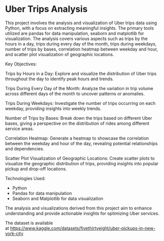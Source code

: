 # Uber Trips Analysis

This project involves the analysis and visualization of Uber trips data using Python, with a focus on extracting meaningful insights. The primary tools utilized are pandas for data manipulation, seaborn and matplotlib for visualization. The analysis covers various aspects such as trips by the hours in a day, trips during every day of the month, trips during weekdays, number of trips by bases, correlation heatmap between weekday and hour, and scatter plot visualization of geographic locations.

Key Objectives:

Trips by Hours in a Day: Explore and visualize the distribution of Uber trips throughout the day to identify peak hours and trends.

Trips During Every Day of the Month: Analyze the variation in trip volume across different days of the month to uncover patterns or anomalies.

Trips During Weekdays: Investigate the number of trips occurring on each weekday, providing insights into weekly trends.

Number of Trips by Bases: Break down the trips based on different Uber bases, giving a perspective on the distribution of rides among different service areas.

Correlation Heatmap: Generate a heatmap to showcase the correlation between the weekday and hour of the day, revealing potential relationships and dependencies.

Scatter Plot Visualization of Geographic Locations: Create scatter plots to visualize the geographic distribution of trips, providing insights into popular pickup and drop-off locations.

Technologies Used:
- Python
- Pandas for data manipulation
- Seaborn and Matplotlib for data visualization
 
The analysis and visualizations derived from this project aim to enhance understanding and provide actionable insights for optimizing Uber services.

The dataset is available at https://www.kaggle.com/datasets/fivethirtyeight/uber-pickups-in-new-york-city
